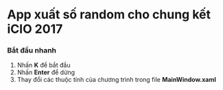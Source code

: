 # App xuất số random cho chung kết iCIO 2017

### Bắt đầu nhanh
1. Nhấn **K** để bắt đầu
2. Nhấn **Enter** để dừng
3. Thay đổi các thuộc tính của chương trình trong file **MainWindow.xaml**

